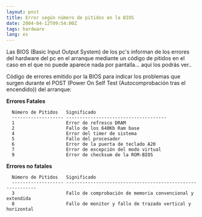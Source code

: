 ```yaml
---
layout: post
title: Error según número de pitidos en la BIOS
date: 2004-04-12T09:54:00Z
tags: hardware
lang: es
---
```


Las BIOS (Basic Input Output System) de los pc's informan de los errores del hardware del pc en el arranque mediante un código de pitidos en el caso en el que no puede aparece nada por pantalla... aqui los podrás ver..

Código de errores emitido por la BIOS para indicar los problemas que
surgen durante el POST (Power On Self Test (Autocomprobación tras el encendido))
del arranque:

**Errores Fatales**

~~~
  Número de Pitidos   Significado
  ------------------- -------------------------------------
  1                   Error de refresco DRAM
  2                   Fallo de los 640Kb Ram base
  4                   Error del timer de sistema
  5                   Fallo del procesador
  6                   Error de la puerta de teclado A20
  7                   Error de excepción del modo virtual
  9                   Error de checksum de la ROM-BIOS
~~~

**Errores no fatales**

~~~
  Número de Pitidos   Significado
  ------------------- -----------------------------------------------------------
  3                   Fallo de comprobación de memoria convencional y extendida
  8                   Fallo de monitor y fallo de trazado vertical y horizontal
~~~
